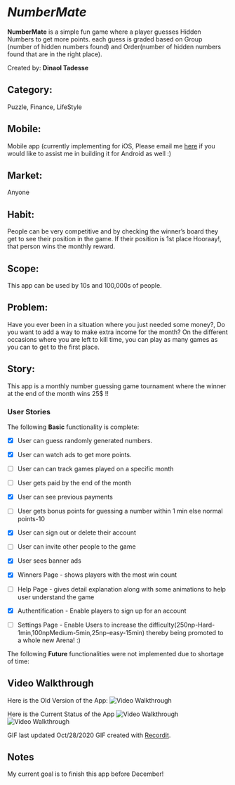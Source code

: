 # *NumberMate*

**NumberMate** is a simple fun game where a player guesses Hidden Numbers to get more points. each guess is graded based on Group (number of hidden numbers found) and Order(number of hidden numbers found that are in the right place).

Created by: **Dinaol Tadesse**

## Category:
Puzzle, Finance, LifeStyle
## Mobile:
Mobile app (currently implementing for iOS, Please email me [here](mailto:dinaoltadesse63@gmail.com) if you would like to assist me in building it for Android as well :)
## Market:
Anyone
## Habit:
People can be very competitive and by checking the winner’s board they get to see their position in the game. If their position is 1st place Hooraay!, that person wins the monthly reward.
## Scope:
This app can be used by 10s and 100,000s of people.
## Problem:
Have you ever been in a situation where you just needed some money?, Do you want to add a way to make extra income for the month?
On the different occasions where you are left to kill time, you can play as many games as you can to get to the first place.
## Story:
This app is a monthly number guessing game tournament where the winner at the end of the month wins 25$ !!

### User Stories

The following **Basic** functionality is complete:

* [x] User can guess randomly generated numbers.
* [x] User can watch ads to get more points.
* [ ] User can can track games played on a specific month
* [ ] User gets paid by the end of the month
* [x] User can see previous payments
* [ ] User gets bonus points for guessing a number within 1 min else normal points-10
* [x] User can sign out or delete their account
* [ ] User can invite other people to the game
* [x] User sees banner ads
* [x] Winners Page - shows players with the most win count
* [ ] Help Page - gives detail explanation along with some animations to help user understand the game
* [x] Authentification - Enable players to sign up for an account
* [ ] Settings Page - Enable Users to increase the difficulty(250np-Hard-1min,100npMedium-5min,25np-easy-15min) thereby being promoted to a whole new Arena! :)


The following **Future** functionalities were not implemented due to shortage of time:



## Video Walkthrough 
Here is the Old Version of the App:
<img src='http://g.recordit.co/iLTC83xT6v.gif' title='Video Walkthrough' />

Here is the Current Status of the App
<img src='http://g.recordit.co/x4maukhZdB.gif' title='Video Walkthrough' />
<img src='http://g.recordit.co/6YBOjGhlX9.gif' title='Video Walkthrough' />

GIF last updated Oct/28/2020
GIF created with [Recordit](http://www.recordit.co/).

## Notes
My current goal is to finish this app before December!


